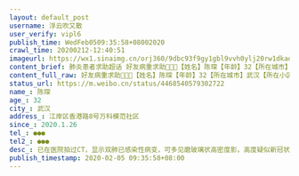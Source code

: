 ```yaml
---
layout: default_post
username: 浮云吹又散
user_verify: vipl6
publish_time: WedFeb0509:35:58+08002020
crawl_time: 20200212-12:40:51
imageurl: https://wx1.sinaimg.cn/orj360/9dbc93f9gy1gbl9vvh0ylj20rw1dkad8.jpg,https://wx3.sinaimg.cn/orj360/9dbc93f9gy1gbl9vvvewfj20u01400zv.jpg,https://wx2.sinaimg.cn/orj360/9dbc93f9gy1gbl9wpjoc0j20u0140gqn.jpg
content_brief: 肺炎患者求助超话 好友病重求助🙏🙏🙏【姓名】陈琛【年龄】32【所在城市】武汉【所在小区、社区】江岸区香港路8号万科模范社区【患病时间】2020.1.26【联系方式】●●●【其他紧急联系人】●●●【病情描述】 已在医院拍过CT，显示双肺已感染性病变，可多见磨玻璃状高密 ...全文
content_full_raw: 好友病重求助🙏🙏🙏【姓名】陈琛【年龄】32【所在城市】武汉【所在小区、社区】江岸区香港路8号万科模范社区【患病时间】2020.1.26【联系方式】●●●【其他紧急联系人】●●●【病情描述】已在医院拍过CT，显示双肺已感染性病变，可多见磨玻璃状高密度影，高度疑似新冠状病毒，还在等待试剂盒结果，目前已有心慌，乏力，头晕，干咳，气短，呼吸不畅，呕吐封症状加重，中低烧37.4.——38.6持续已第十天了，家中已有感染者及疑似症状成员，还有2岁多的宝宝，急需隔离住院治疗🙏
status_url: https://m.weibo.cn/status/4468540579302722
name_: 陈琛
age_: 32
city_: 武汉
address_: 江岸区香港路8号万科模范社区
since_: 2020.1.26
tel_: ●●●
tel2_: ●●●
desc_: 已在医院拍过CT，显示双肺已感染性病变，可多见磨玻璃状高密度影，高度疑似新冠状病毒，还在等待试剂盒结果，目前已有心慌，乏力，头晕，干咳，气短，呼吸不畅，呕吐封症状加重，中低烧37.4.——38.6持续已第十天了，家中已有感染者及疑似症状成员，还有2岁多的宝宝，急需隔离住院治疗🙏
publish_timestamp: 2020-02-05 09:35:58+08:00
---
```

